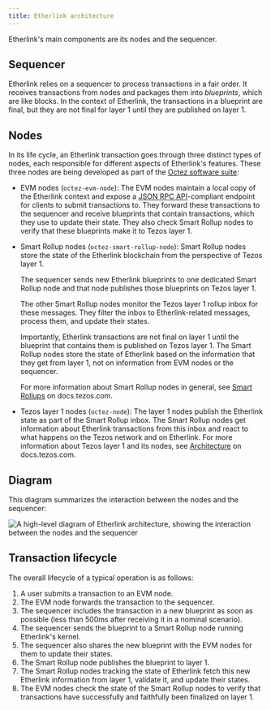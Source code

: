 ```yaml
---
title: Etherlink architecture
---
```


Etherlink's main components are its nodes and the sequencer.

## Sequencer

Etherlink relies on a sequencer to process transactions in a fair order.
It receives transactions from nodes and packages them into _blueprints_, which are like blocks.
In the context of Etherlink, the transactions in a blueprint are final, but they are not final for layer 1 until they are published on layer 1.

## Nodes

In its life cycle, an Etherlink transaction goes through three distinct types of nodes, each responsible for different aspects of Etherlink's features.
These three nodes are being developed as part of the [Octez software suite](https://tezos.gitlab.io/introduction/tezos.html):

- EVM nodes (`octez-evm-node`): The EVM nodes maintain a local copy of the Etherlink context and expose a [JSON RPC API](https://ethereum.org/en/developers/docs/apis/json-rpc/)-compliant endpoint for clients to submit transactions to.
They forward these transactions to the sequencer and receive blueprints that contain transactions, which they use to update their state.
They also check Smart Rollup nodes to verify that these blueprints make it to Tezos layer 1.
- Smart Rollup nodes (`octez-smart-rollup-node`): Smart Rollup nodes store the state of the Etherlink blockchain from the perspective of Tezos layer 1.

  The sequencer sends new Etherlink blueprints to one dedicated Smart Rollup node and that node publishes those blueprints on Tezos layer 1.

  The other Smart Rollup nodes monitor the Tezos layer 1 rollup inbox for these messages.
  They filter the inbox to Etherlink-related messages, process them, and update their states.

  Importantly, Etherlink transactions are not final on layer 1 until the blueprint that contains them is published on Tezos layer 1.
  The Smart Rollup nodes store the state of Etherlink based on the information that they get from layer 1, not on information from EVM nodes or the sequencer.

  For more information about Smart Rollup nodes in general, see [Smart Rollups](https://docs.tezos.com/architecture/smart-rollups) on docs.tezos.com.
- Tezos layer 1 nodes (`octez-node`): The layer 1 nodes publish the Etherlink state as part of the Smart Rollup inbox.
The Smart Rollup nodes get information about Etherlink transactions from this inbox and react to what happens on the Tezos network and on Etherlink.
For more information about Tezos layer 1 and its nodes, see [Architecture](https://docs.tezos.com/architecture) on docs.tezos.com.

## Diagram

This diagram summarizes the interaction between the nodes and the sequencer:

![A high-level diagram of Etherlink architecture, showing the interaction between the nodes and the sequencer](/img/architecture.png)

## Transaction lifecycle

The overall lifecycle of a typical operation is as follows:

1. A user submits a transaction to an EVM node.
1. The EVM node forwards the transaction to the sequencer.
1. The sequencer includes the transaction in a new blueprint as soon as possible (less than 500ms after receiving it in a nominal scenario).
1. The sequencer sends the blueprint to a Smart Rollup node running Etherlink's kernel.
1. The sequencer also shares the new blueprint with the EVM nodes for them to update their states.
1. The Smart Rollup node publishes the blueprint to layer 1.
1. The Smart Rollup nodes tracking the state of Etherlink fetch this new Etherlink information from layer 1,  validate it, and update their states.
1. The EVM nodes check the state of the Smart Rollup nodes to verify that transactions have successfully and faithfully been finalized on layer 1.
